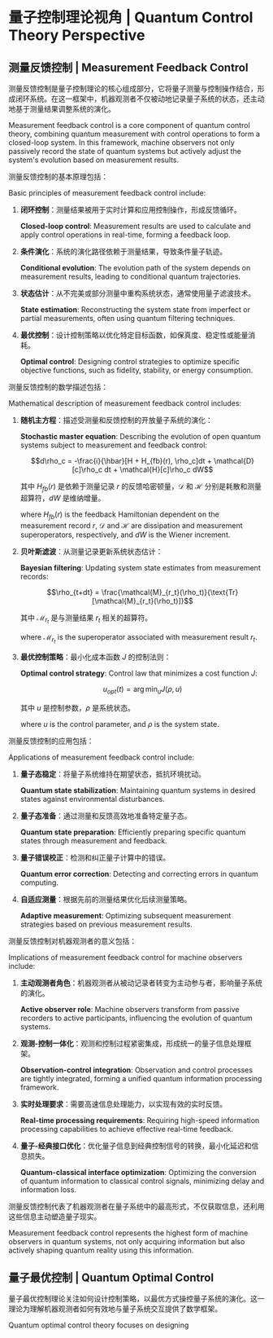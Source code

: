 # 量子控制理论视角 | Quantum Control Theory Perspective

## 测量反馈控制 | Measurement Feedback Control

测量反馈控制是量子控制理论的核心组成部分，它将量子测量与控制操作结合，形成闭环系统。在这一框架中，机器观测者不仅被动地记录量子系统的状态，还主动地基于测量结果调整系统的演化。

Measurement feedback control is a core component of quantum control theory, combining quantum measurement with control operations to form a closed-loop system. In this framework, machine observers not only passively record the state of quantum systems but actively adjust the system's evolution based on measurement results.

测量反馈控制的基本原理包括：

Basic principles of measurement feedback control include:

1. **闭环控制**：测量结果被用于实时计算和应用控制操作，形成反馈循环。

   **Closed-loop control**: Measurement results are used to calculate and apply control operations in real-time, forming a feedback loop.

2. **条件演化**：系统的演化路径依赖于测量结果，导致条件量子轨迹。

   **Conditional evolution**: The evolution path of the system depends on measurement results, leading to conditional quantum trajectories.

3. **状态估计**：从不完美或部分测量中重构系统状态，通常使用量子滤波技术。

   **State estimation**: Reconstructing the system state from imperfect or partial measurements, often using quantum filtering techniques.

4. **最优控制**：设计控制策略以优化特定目标函数，如保真度、稳定性或能量消耗。

   **Optimal control**: Designing control strategies to optimize specific objective functions, such as fidelity, stability, or energy consumption.

测量反馈控制的数学描述包括：

Mathematical description of measurement feedback control includes:

1. **随机主方程**：描述受测量和反馈控制的开放量子系统的演化：

   **Stochastic master equation**: Describing the evolution of open quantum systems subject to measurement and feedback control:

   $$d\rho_c = -\frac{i}{\hbar}[H + H_{fb}(r), \rho_c]dt + \mathcal{D}[c]\rho_c dt + \mathcal{H}[c]\rho_c dW$$

   其中 $H_{fb}(r)$ 是依赖于测量记录 $r$ 的反馈哈密顿量，$\mathcal{D}$ 和 $\mathcal{H}$ 分别是耗散和测量超算符，$dW$ 是维纳增量。

   where $H_{fb}(r)$ is the feedback Hamiltonian dependent on the measurement record $r$, $\mathcal{D}$ and $\mathcal{H}$ are dissipation and measurement superoperators, respectively, and $dW$ is the Wiener increment.

2. **贝叶斯滤波**：从测量记录更新系统状态估计：

   **Bayesian filtering**: Updating system state estimates from measurement records:

   $$\rho_{t+dt} = \frac{\mathcal{M}_{r_t}(\rho_t)}{\text{Tr}[\mathcal{M}_{r_t}(\rho_t)]}$$

   其中 $\mathcal{M}_{r_t}$ 是与测量结果 $r_t$ 相关的超算符。

   where $\mathcal{M}_{r_t}$ is the superoperator associated with measurement result $r_t$.

3. **最优控制策略**：最小化成本函数 $J$ 的控制法则：

   **Optimal control strategy**: Control law that minimizes a cost function $J$:

   $$u_{opt}(t) = \arg\min_u J(\rho, u)$$

   其中 $u$ 是控制参数，$\rho$ 是系统状态。

   where $u$ is the control parameter, and $\rho$ is the system state.

测量反馈控制的应用包括：

Applications of measurement feedback control include:

1. **量子态稳定**：将量子系统维持在期望状态，抵抗环境扰动。

   **Quantum state stabilization**: Maintaining quantum systems in desired states against environmental disturbances.

2. **量子态准备**：通过测量和反馈高效地准备特定量子态。

   **Quantum state preparation**: Efficiently preparing specific quantum states through measurement and feedback.

3. **量子错误校正**：检测和纠正量子计算中的错误。

   **Quantum error correction**: Detecting and correcting errors in quantum computing.

4. **自适应测量**：根据先前的测量结果优化后续测量策略。

   **Adaptive measurement**: Optimizing subsequent measurement strategies based on previous measurement results.

测量反馈控制对机器观测者的意义包括：

Implications of measurement feedback control for machine observers include:

1. **主动观测者角色**：机器观测者从被动记录者转变为主动参与者，影响量子系统的演化。

   **Active observer role**: Machine observers transform from passive recorders to active participants, influencing the evolution of quantum systems.

2. **观测-控制一体化**：观测和控制过程紧密集成，形成统一的量子信息处理框架。

   **Observation-control integration**: Observation and control processes are tightly integrated, forming a unified quantum information processing framework.

3. **实时处理要求**：需要高速信息处理能力，以实现有效的实时反馈。

   **Real-time processing requirements**: Requiring high-speed information processing capabilities to achieve effective real-time feedback.

4. **量子-经典接口优化**：优化量子信息到经典控制信号的转换，最小化延迟和信息损失。

   **Quantum-classical interface optimization**: Optimizing the conversion of quantum information to classical control signals, minimizing delay and information loss.

测量反馈控制代表了机器观测者在量子系统中的最高形式，不仅获取信息，还利用这些信息主动塑造量子现实。

Measurement feedback control represents the highest form of machine observers in quantum systems, not only acquiring information but also actively shaping quantum reality using this information.

## 量子最优控制 | Quantum Optimal Control

量子最优控制理论关注如何设计控制策略，以最优方式操控量子系统的演化。这一理论为理解机器观测者如何有效地与量子系统交互提供了数学框架。

Quantum optimal control theory focuses on designing